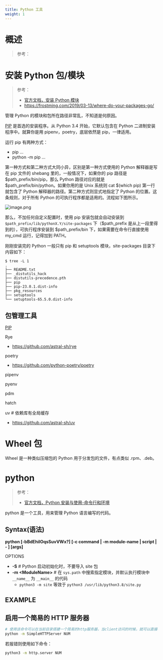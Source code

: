 ```yaml
---
title: Python 工具
weight: 1
---
```


# 概述

> 参考：

# 安装 Python 包/模块

> 参考：
>
> - [官方文档，安装 Python 模块](https://docs.python.org/3.10/installing/index.html)
> - <https://frostming.com/2019/03-13/where-do-your-packages-go/>

管理 Python 的模块和包所在路径非常乱，不知道是何原因。

[PIP](/docs/2.编程/高级编程语言/Python/Python工具/PIP.md) 是首选的安装程序。从 Python 3.4 开始，它默认包含在 Python 二进制安装程序中。就算你是用 pipenv，poetry，底层依然是 pip，一律适用。

运行 pip 有两种方式：

- pip ...
- python -m pip ...

第一种方式和第二种方式大同小异，区别是第一种方式使用的 Python 解释器是写在 pip 文件的 shebang 里的，一般情况下，如果你的 pip 路径是 $path\_prefix/bin/pip，那么 Python 路径对应的就是 $path\_prefix/bin/python。如果你用的是 Unix 系统则 cat $(which pip) 第一行就包含了 Python 解释器的路径。第二种方式则显式地指定了 Python 的位置。这条规则，对于所有 Python 的可执行程序都是适用的。流程如下图所示。

![image.png](https://notes-learning.oss-cn-beijing.aliyuncs.com/python/1669286382022-472bf4de-24cf-4652-bc94-3d52d01f7df1.png)

那么，不加任何自定义配置时，使用 pip 安装包就会自动安装到 `$path_prefix/lib/pythonX.Y/site-packages` 下（$path_prefix 是从上一段里得到的），可执行程序安装到 $path_prefix/bin 下，如果需要在命令行直接使用 my_cmd 运行，记得加到 PATH。

刚刚安装完的 Python 一般只有 pip 和 setuptools 模块，site-packages 目录下内容如下：

```
$ tree -L 1
.
├── README.txt
├── _distutils_hack
├── distutils-precedence.pth
├── pip
├── pip-23.0.1.dist-info
├── pkg_resources
├── setuptools
└── setuptools-65.5.0.dist-info
```

## 包管理工具

[PIP](/docs/2.编程/高级编程语言/Python/Python工具/PIP.md)

Rye

- https://github.com/astral-sh/rye

poetry

- https://github.com/python-poetry/poetry

pipenv

pyenv

pdm

hatch

uv # 依赖库有全局缓存

- https://github.com/astral-sh/uv

# Wheel 包

Wheel 是一种类似压缩包的 Python 用于分发包的文件，有点类似 .rpm、.deb。

# python

> 参考：
> 
> - [官方文档，Python 安装与使用-命令行和环境](https://docs.python.org/3/using/cmdline.html)

python 是一个工具，用来管理 Python 语言编写的代码。

## Syntax(语法)

**python \[-bBdEhiIOqsSuvVWx?] \[-c command | -m module-name | script | - ] \[args]**

OPTIONS

- **-S** # Python 启动初始化时，不要导入 site 包
- **-m \<ModuleName>** # 在 `sys.path` 中搜索指定模块，并默认执行模块中 `__name__` 为 `__main__` 的代码
  - `python3 -m site` 等效于 `python3 /usr/lib/python3.8/site.py`

## EXAMPLE

## 启用一个简易的 HTTP 服务器

```bash
# 使用该命令可以在当前目录搭建一个简易的http服务器，当client访问的时候，就可以直接看到该目录下的内容，还可以下载该目录下的内容
python -m SimpleHTTPServer NUM
```

若报错则使用如下命令：

```bash
python3 -m http.server NUM
```
